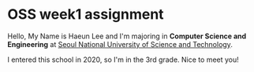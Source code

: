 # OSS week1 assignment

Hello, My Name is Haeun Lee and I'm majoring in __Computer Science and Engineering__ at [Seoul National University of Science and Technology](https://www.seoultech.ac.kr/). 

I entered this school in 2020, so I'm in the 3rd grade. Nice to meet you! 

